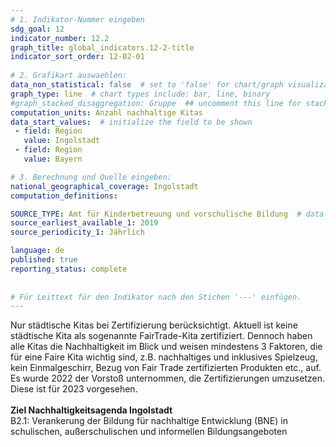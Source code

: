 ```yaml
---
# 1. Indikator-Nummer eingeben 
sdg_goal: 12 
indicator_number: 12.2
graph_title: global_indicators.12-2-title
indicator_sort_order: 12-02-01
 
# 2. Grafikart auswaehlen: 
data_non_statistical: false  # set to 'false' for chart/graph visualization 
graph_type: line  # chart types include: bar, line, binary 
#graph_stacked_disaggregation: Gruppe  ## uncomment this line for stacked bars. eplace 'Geschlecht' with the field of aggregation. 
computation_units: Anzahl nachhaltige Kitas
data_start_values:  # initialize the field to be shown  
 - field: Region 
   value: Ingolstadt 
 - field: Region 
   value: Bayern 

# 3. Berechnung und Quelle eingeben: 
national_geographical_coverage: Ingolstadt 
computation_definitions: 

SOURCE_TYPE: Amt für Kinderbetreuung und vorschulische Bildung  # data source  
source_earliest_available_1: 2019
source_periodicity_1: Jährlich

language: de   
published: true 
reporting_status: complete
 
 
# Für Leittext für den Indikator nach den Stichen '---' einfügen. 
---
```

Nur städtische Kitas bei Zertifizierung berücksichtigt. Aktuell ist keine städtische Kita als sogenannte FairTrade-Kita zertifiziert. Dennoch haben alle Kitas die Nachhaltigkeit im Blick und weisen mindestens 3 Faktoren, die für eine Faire Kita wichtig sind, z.B. nachhaltiges und inklusives Spielzeug, kein Einmalgeschirr, Bezug von Fair Trade zertifizierten Produkten etc., auf. Es wurde 2022 der Vorstoß unternommen, die Zertifizierungen umzusetzen. Diese ist für 2023 vorgesehen. <br>
<br>
<b>Ziel Nachhaltigkeitsagenda Ingolstadt</b><br>
B2.1: Verankerung der Bildung für nachhaltige Entwicklung (BNE) in schulischen, außerschulischen und informellen Bildungsangeboten

